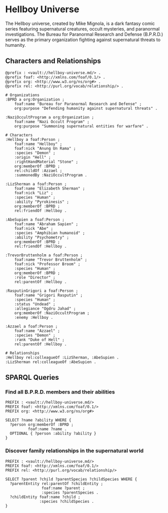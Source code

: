 # Hellboy Universe

The Hellboy universe, created by Mike Mignola, is a dark fantasy comic series featuring supernatural creatures, occult mysteries, and paranormal investigations. The Bureau for Paranormal Research and Defense (B.P.R.D.) serves as the primary organization fighting against supernatural threats to humanity.

## Characters and Relationships

```turtle
@prefix : <vault://hellboy-universe.md/> .
@prefix foaf: <http://xmlns.com/foaf/0.1/> .
@prefix org: <http://www.w3.org/ns/org#> .
@prefix rel: <http://purl.org/vocab/relationship/> .

# Organizations 
:BPRD a org:Organization ;
    foaf:name "Bureau for Paranormal Research and Defense" ;
    org:purpose "Defending humanity against supernatural threats" .

:NaziOccultProgram a org:Organization ;
    foaf:name "Nazi Occult Program" ;
    org:purpose "Summoning supernatural entities for warfare" .

# Characters
:Hellboy a foaf:Person ;
    foaf:name "Hellboy" ;
    foaf:nick "Anung Un Rama" ;
    :species "Demon" ;
    :origin "Hell" ;
    :rightHandMaterial "Stone" ;
    org:memberOf :BPRD ;
    rel:childOf :Azzael ;
    :summonedBy :NaziOccultProgram .

:LizSherman a foaf:Person ;
    foaf:name "Elizabeth Sherman" ;
    foaf:nick "Liz" ;
    :species "Human" ;
    :ability "Pyrokinesis" ;
    org:memberOf :BPRD ;
    rel:friendOf :Hellboy .

:AbeSupien a foaf:Person ;
    foaf:name "Abraham Sapien" ;
    foaf:nick "Abe" ;
    :species "Amphibian humanoid" ;
    :ability "Psychometry" ;
    org:memberOf :BPRD ;
    rel:friendOf :Hellboy .

:TrevorBruttenholm a foaf:Person ;
    foaf:name "Trevor Bruttenholm" ;
    foaf:nick "Professor Broom" ;
    :species "Human" ;
    org:memberOf :BPRD ;
    :role "Director" ;
    rel:parentOf :Hellboy .

:RasputinGrigori a foaf:Person ;
    foaf:name "Grigori Rasputin" ;
    :species "Human" ;
    :status "Undead" ;
    :allegiance "Ogdru Jahad" ;
    org:memberOf :NaziOccultProgram ;
    :enemy :Hellboy .

:Azzael a foaf:Person ;
    foaf:name "Azzael" ;
    :species "Demon" ;
    :rank "Duke of Hell" ;
    rel:parentOf :Hellboy .

# Relationships
:Hellboy rel:colleagueOf :LizSherman, :AbeSupien .
:LizSherman rel:colleagueOf :AbeSupien .
```

## SPARQL Queries

### Find all B.P.R.D. members and their abilities

```sparql
PREFIX : <vault://hellboy-universe.md/>
PREFIX foaf: <http://xmlns.com/foaf/0.1/>
PREFIX org: <http://www.w3.org/ns/org#>

SELECT ?name ?ability WHERE {
  ?person org:memberOf :BPRD ;
          foaf:name ?name .
  OPTIONAL { ?person :ability ?ability }
}
```

### Discover family relationships in the supernatural world

```sparql
PREFIX : <vault://hellboy-universe.md/>
PREFIX foaf: <http://xmlns.com/foaf/0.1/>
PREFIX rel: <http://purl.org/vocab/relationship/>

SELECT ?parent ?child ?parentSpecies ?childSpecies WHERE {
  ?parentEntity rel:parentOf ?childEntity ;
                foaf:name ?parent ;
                :species ?parentSpecies .
  ?childEntity foaf:name ?child ;
               :species ?childSpecies .
}
```
